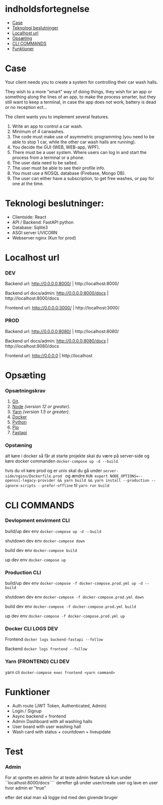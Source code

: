 # indholdsfortegnelse

- [Case](#case)
- [Teknologi beslutninger](#teknologi-beslutninger)
- [Localhost url](#localhost-url)
- [Opsæting](#opsæting)
- [CLI COMMANDS](#cli-commands)
- [Funktioner](#Funktioner)


# Case

Your client needs you to create a system for controlling their car wash halls.

They wish to a more “smart” way of doing things, they wish for an app or something along the lines of an app, to make the process smarter, but they still want to keep a terminal, in case the app does not work, battery is dead or no reception ect…

The client wants you to implement several features.

1. Write an app to control a car wash.
2. Minimum of 4 carwashes.
3. The code must make use of asymmetric programming (you need to be able to stop 1 car, while the other car wash halls are running).
4. You decide the GUI (WEB, WEB-app, WPF).
5. There must be a user system. Where users can log in and start the process from a terminal or a phone.
6. The user data need to be salted.
7. The user must be able to see their profile info.
8. You must use a NOSQL database (Firebase, Mongo DB).
9. The user can either have a subscription, to get free washes, or pay for one at the time.

# Teknologi beslutninger:

- Clientside: React 
- API / Backend: FastAPI python  
- Database: Sqlite3
- ASGI server UVICORN 
- Webserver nginx (Kun for prod)

# Localhost url

### DEV
Backend url: http://0.0.0.0:8000/ | http://localhost:8000/

Backend url docs/admin: http://0.0.0.0:8000/docs | http://localhost:8000/docs

Frontend url: http://0.0.0.0:3000/ | http://localhost:3000/

### PROD

Backend url: http://0.0.0.0:8080/ | http://localhost:8080/

Backend url docs/admin: http://0.0.0.0:8080/docs | http://localhost:8080/docs

Frontend url: http://0.0.0.0 | http://localhost

# Opsæting

### Opsætningskrav

1.  [Git](https://git-scm.com/downloads).
1.  [Node](https://nodejs.org/en/download/) _(version 12 or greater)_.
1.  [Yarn](https://yarnpkg.com/lang/en/docs/install/) _(version 1.5 or greater)_.
1.  [Docker](https://www.docker.com/products/docker-desktop)
1.  [Python](https://www.python.org/downloads/)
1.  [Pip](https://pip.pypa.io/en/stable/getting-started/)
1.  [Fastapi](https://fastapi.tiangolo.com/)

### Opstæning
alt køre i docker så får at starte projekte skal du være på server-side og køre docker commanden ```docker-compose up -d --build```.

hvis du vil køre prod og er unix skal du gå under  ```server-side/nginx/Dockerfile.prod ``` og ændre ```RUN export NODE_OPTIONS=--openssl-legacy-provider && yarn build && yarn install --production --ignore-scripts --prefer-offline``` til ```yarn run build```

# CLI COMMANDS

### Devlopment envirment CLI

build/up dev env ```docker-compose up -d --build```

shutdown dev env ```docker-compose down```

build dev env ```docker-compose build```

up dev env ```docker-compose up```

### Production CLI

build/up dev env ```docker-compose -f docker-compose.prod.yml up -d --build```

shutdown dev env ```docker-compose -f docker-compose.prod.yml down```

build dev env ```docker-compose -f docker-compose.prod.yml build```

up dev env ```docker-compose -f docker-compose.prod.yml up```


### Docker CLI LOGS DEV

Frontend ```docker logs backend-fastapi --follow```

Backend ```docker logs frontend --follow```

### Yarn (FRONTEND) CLI DEV

yarn cli ```docker-compose exec frontend <yarn command>```

# Funktioner
- Auth route (JWT Token, Authenticated, Admin)
- Login / Signup
- Async backend + frontend
- Admin Dashboard with all washing halls
- User board with user washing hall
- Wash card with status + countdown + liveupdate

# Test
### Admin
For at oprette en admin for at teste admin feature så kun under ``localhost:8000/docs```` derefter gå under user/create user og lave en user hvor admin er "true"

efter det skal man så logge ind med den givende bruger
